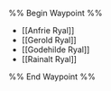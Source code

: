 %% Begin Waypoint %%
- [[Anfrie Ryal]]
- [[Gerold Ryal]]
- [[Godehilde Ryal]]
- [[Rainalt Ryal]]

%% End Waypoint %%
